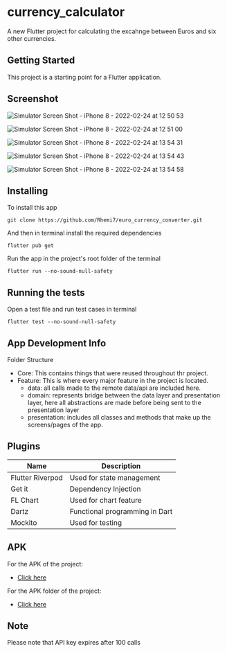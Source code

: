 # currency_calculator

A new Flutter project for calculating the excahnge between Euros and six other currencies.

## Getting Started

This project is a starting point for a Flutter application.

## Screenshot

![Simulator Screen Shot - iPhone 8 - 2022-02-24 at 12 50 53](https://user-images.githubusercontent.com/54381642/155527648-ab87f2c5-68c4-48d6-bb58-c1ab0e417755.png)

![Simulator Screen Shot - iPhone 8 - 2022-02-24 at 12 51 00](https://user-images.githubusercontent.com/54381642/155527687-0fa07e7e-b67b-4433-9dc2-e89e15c3fe8f.png)

![Simulator Screen Shot - iPhone 8 - 2022-02-24 at 13 54 31](https://user-images.githubusercontent.com/54381642/155528045-bcdf85ce-7e07-45f2-b254-9bfb890505cf.png)

![Simulator Screen Shot - iPhone 8 - 2022-02-24 at 13 54 43](https://user-images.githubusercontent.com/54381642/155528073-e07b8b96-f4e1-4258-91b9-2aa31272bf6b.png)

![Simulator Screen Shot - iPhone 8 - 2022-02-24 at 13 54 58](https://user-images.githubusercontent.com/54381642/155528089-f3f41571-fded-4ad3-a14a-5c7bd2eb7ec5.png)

## Installing
To install this app

```
git clone https://github.com/Rhemi7/euro_currency_converter.git
```

And then in terminal install the required dependencies

```
flutter pub get
```
Run the app in the project's root folder of the terminal

```
flutter run --no-sound-null-safety
```

## Running the tests
Open a test file and run test cases in terminal

```
flutter test --no-sound-null-safety
```

## App Development Info
Folder Structure

  - Core: This contains things that were reused throughout thr project.
  - Feature: This is where every major feature in the project is located.
     - data: all calls made to the remote data/api are included here.
     - domain: represents bridge between the data layer and presentation layer, here all abstractions are made before being sent to the presentation layer
     - presentation: includes all classes and methods that make up the screens/pages of the app.

## Plugins
| Name | Description |
| --- | --- |
| Flutter Riverpod | Used for state management |
| Get it | Dependency Injection |
| FL Chart | Used for chart feature |
| Dartz | Functional programming in Dart |
| Mockito | Used for testing |


## APK
For the APK of the project:

- [Click here](https://drive.google.com/file/d/1R1_FU4FgJyHx1NjE9P72eKiYbIlGE22H/view?usp=sharing)

For the APK folder of the project:

- [Click here](https://drive.google.com/drive/folders/1EooxXqdCfwGkP8SSg1STFXfNsfs2SGNH?usp=sharing)


## Note
Please note that API key expires after 100 calls

